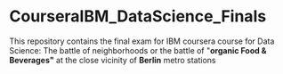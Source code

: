 # CourseraIBM_DataScience_Finals

This repository contains the final exam for IBM coursera course for Data Science: The battle of neighborhoods or the battle of "<b>organic Food & Beverages\"</b> at the close vicinity of <b>Berlin</b> metro stations
